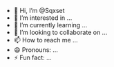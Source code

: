 - 👋 Hi, I’m @Sqxset
- 👀 I’m interested in ...
- 🌱 I’m currently learning ...
- 💞️ I’m looking to collaborate on ...
- 📫 How to reach me ...
- 😄 Pronouns: ...
- ⚡ Fun fact: ...

<!---
Sqxset/Sqxset is a ✨ special ✨ repository because its `README.md` (this file) appears on your GitHub profile.
You can click the Preview link to take a look at your changes.
--->
